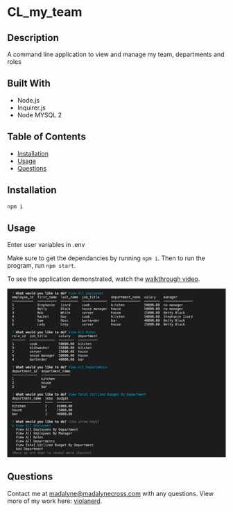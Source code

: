# CL_my_team

  

  ## Description 
  A command line application to view and manage my team, departments and roles

  ## Built With
  * Node.js
  * Inquirer.js
  * Node MYSQL 2

  ## Table of Contents
  * [Installation](#installation)
  * [Usage](#usage)
  * [Questions](#questions)
  
  ## Installation
  ~~~
  npm i
  ~~~
  ## Usage
  
  Enter user variables in .env

  Make sure to get the dependancies by running ```npm i```. Then to run the program, run ```npm start```. 

  To see the application demonstrated, watch the [walkthrough video](https://watch.screencastify.com/v/U6gG1OowyUHi1lEBbt7f).

  ![](./CL_my_team.png)
  
  ## Questions

  Contact me at madalyne@madalynecross.com with any questions. View more of my work here: [violanerd](https://github.com/violanerd).

